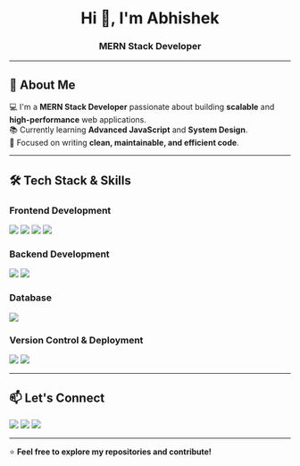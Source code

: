 
<h1 align="center">Hi 👋, I'm Abhishek</h1>
<h3 align="center"> MERN Stack Developer</h3>

---

## 🚀 About Me  
💻 I'm a **MERN Stack Developer** passionate about building **scalable** and **high-performance** web applications.  
📚 Currently learning **Advanced JavaScript** and **System Design**.  
🎯 Focused on writing **clean, maintainable, and efficient code**.  

---

## 🛠️ Tech Stack & Skills  

### **Frontend Development**
<p>
  <img src="https://img.shields.io/badge/HTML5-E34F26?style=for-the-badge&logo=html5&logoColor=white" />
  <img src="https://img.shields.io/badge/CSS3-1572B6?style=for-the-badge&logo=css3&logoColor=white" />
  <img src="https://img.shields.io/badge/JavaScript-F7DF1E?style=for-the-badge&logo=javascript&logoColor=black" />
  <img src="https://img.shields.io/badge/Bootstrap-563D7C?style=for-the-badge&logo=bootstrap&logoColor=white" />
</p>

### **Backend Development**
<p>
  <img src="https://img.shields.io/badge/Node.js-339933?style=for-the-badge&logo=node.js&logoColor=white" />
  <img src="https://img.shields.io/badge/Express.js-000000?style=for-the-badge&logo=express&logoColor=white" />
</p>

### **Database**
<p>
  <img src="https://img.shields.io/badge/MongoDB-47A248?style=for-the-badge&logo=mongodb&logoColor=white" />
</p>

### **Version Control & Deployment**
<p>
  <img src="https://img.shields.io/badge/Git-F05032?style=for-the-badge&logo=git&logoColor=white" />
  <img src="https://img.shields.io/badge/GitHub-181717?style=for-the-badge&logo=github&logoColor=white" />
</p>


---

## 📫 Let's Connect  

<p>
  <a href="mailto:abhishekanil551@gmail.com"><img src="https://img.shields.io/badge/Gmail-D14836?style=for-the-badge&logo=gmail&logoColor=white"></a>
  <a href="https://www.linkedin.com/in/aabhishek-anil/" target="_blank"><img src="https://img.shields.io/badge/LinkedIn-0077B5?style=for-the-badge&logo=linkedin&logoColor=white"></a>
  <a href="https://github.com/abhishekanil551"><img src="https://img.shields.io/badge/GitHub-181717?style=for-the-badge&logo=github&logoColor=white"></a>
</p>

---

⭐ **Feel free to explore my repositories and contribute!**
